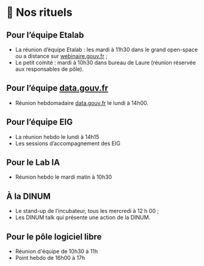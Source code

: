 # 🤝 Nos rituels

## **Pour l’équipe Etalab**

* La réunion d’équipe Etalab : les mardi à 11h30 dans le grand open-space ou a distance sur [webinaire.gouv.fr](http://webinaire.gouv.fr) ;
* Le petit comité : mardi à 10h30 dans bureau de Laure (réunion réservée aux responsables de pôle).

## **Pour l’équipe** [**data.gouv.fr**](https://www.data.gouv.fr/fr/)

* Réunion hebdomadaire [data.gouv.fr](http://data.gouv.fr) le lundi à 14h00.

## **Pour l’équipe EIG**

* La réunion hebdo le lundi à 14h15
* Les sessions d’accompagnement des EIG&#x20;

## Pour le Lab IA

* Réunion hebdo le mardi matin à 10h30

## **À la DINUM**

* Le stand-up de l’incubateur, tous les mercredi à 12 h 00 ;
* Les DINUM talk qui présente une action de la DINUM.

## Pour le pôle logiciel libre

* Réunion d'équipe de 10h30 à 11h
* Point hebdo de 16h00 à 17h
